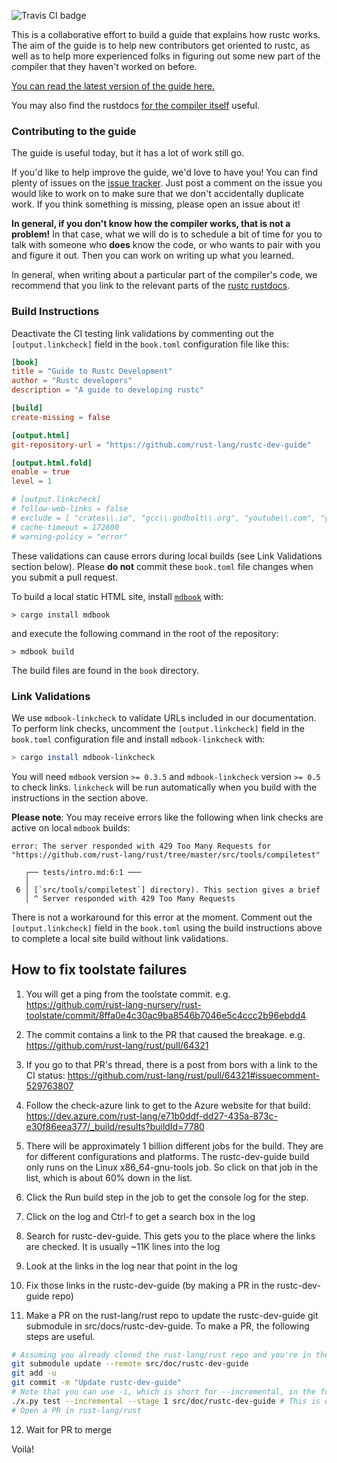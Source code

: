 ![Travis CI badge](https://api.travis-ci.com/longfangsong/rustc-dev-guide-cn.svg?branch=master)


This is a collaborative effort to build a guide that explains how rustc
works. The aim of the guide is to help new contributors get oriented
to rustc, as well as to help more experienced folks in figuring out
some new part of the compiler that they haven't worked on before.

[You can read the latest version of the guide here.](https://rustc-dev-guide.rust-lang.org/)

You may also find the rustdocs [for the compiler itself][rustdocs] useful.

[rustdocs]: https://doc.rust-lang.org/nightly/nightly-rustc/rustc_middle/

### Contributing to the guide

The guide is useful today, but it has a lot of work still go.

If you'd like to help improve the guide, we'd love to have you! You can find
plenty of issues on the [issue
tracker](https://github.com/rust-lang/rustc-dev-guide/issues). Just post a
comment on the issue you would like to work on to make sure that we don't
accidentally duplicate work. If you think something is missing, please open an
issue about it!

**In general, if you don't know how the compiler works, that is not a
problem!** In that case, what we will do is to schedule a bit of time
for you to talk with someone who **does** know the code, or who wants
to pair with you and figure it out.  Then you can work on writing up
what you learned.

In general, when writing about a particular part of the compiler's code, we
recommend that you link to the relevant parts of the [rustc
rustdocs][rustdocs].

### Build Instructions

Deactivate the CI testing link validations by commenting out the `[output.linkcheck]` field in the `book.toml` configuration file like this:

```toml
[book]
title = "Guide to Rustc Development"
author = "Rustc developers"
description = "A guide to developing rustc"

[build]
create-missing = false

[output.html]
git-repository-url = "https://github.com/rust-lang/rustc-dev-guide"

[output.html.fold]
enable = true
level = 1

# [output.linkcheck]
# follow-web-links = false
# exclude = [ "crates\\.io", "gcc\\.godbolt\\.org", "youtube\\.com", "youtu\\.be", "dl\\.acm\\.org", "cs\\.bgu\\.ac\\.il" ]
# cache-timeout = 172800
# warning-policy = "error"
```

These validations can cause errors during local builds (see Link Validations section below).  Please **do not** commit these `book.toml` file changes when you submit a pull request.

To build a local static HTML site, install [`mdbook`](https://github.com/rust-lang/mdBook) with:

```
> cargo install mdbook
```

and execute the following command in the root of the repository:

```
> mdbook build
```

The build files are found in the `book` directory.

### Link Validations

We use `mdbook-linkcheck` to validate URLs included in our documentation. To perform link checks, uncomment the `[output.linkcheck]` field in the `book.toml` configuration file and install `mdbook-linkcheck` with:

```bash
> cargo install mdbook-linkcheck
```

You will need `mdbook` version `>= 0.3.5` and `mdbook-linkcheck` version `>= 0.5` to check links.
`linkcheck` will be run automatically when you build with the instructions in the section above.

**Please note**: You may receive errors like the following when link checks are active on local `mdbook` builds:

```
error: The server responded with 429 Too Many Requests for "https://github.com/rust-lang/rust/tree/master/src/tools/compiletest"

   ┌── tests/intro.md:6:1 ───
   │
 6 │ [`src/tools/compiletest`] directory). This section gives a brief
   │ ^ Server responded with 429 Too Many Requests
```

There is not a workaround for this error at the moment.  Comment out the `[output.linkcheck]` field in the `book.toml` using the build instructions above to complete a local site build without link validations.


## How to fix toolstate failures

1. You will get a ping from the toolstate commit. e.g. https://github.com/rust-lang-nursery/rust-toolstate/commit/8ffa0e4c30ac9ba8546b7046e5c4ccc2b96ebdd4

2. The commit contains a link to the PR that caused the breakage. e.g. https://github.com/rust-lang/rust/pull/64321

3. If you go to that PR's thread, there is a post from bors with a link to the CI status: https://github.com/rust-lang/rust/pull/64321#issuecomment-529763807

4. Follow the check-azure link to get to the Azure website for that build: https://dev.azure.com/rust-lang/e71b0ddf-dd27-435a-873c-e30f86eea377/_build/results?buildId=7780

5. There will be approximately 1 billion different jobs for the build. They are for different configurations and platforms. The rustc-dev-guide build only runs on the Linux x86_64-gnu-tools job. So click on that job in the list, which is about 60% down in the list.

6. Click the Run build step in the job to get the console log for the step.

7. Click on the log and Ctrl-f to get a search box in the log

8. Search for rustc-dev-guide. This gets you to the place where the links are checked. It is usually ~11K lines into the log

9. Look at the links in the log near that point in the log

10. Fix those links in the rustc-dev-guide (by making a PR in the rustc-dev-guide repo)

11. Make a PR on the rust-lang/rust repo to update the rustc-dev-guide git submodule in src/docs/rustc-dev-guide.
To make a PR, the following steps are useful.

```bash
# Assuming you already cloned the rust-lang/rust repo and you're in the correct directory
git submodule update --remote src/doc/rustc-dev-guide
git add -u
git commit -m "Update rustc-dev-guide"
# Note that you can use -i, which is short for --incremental, in the following command
./x.py test --incremental --stage 1 src/doc/rustc-dev-guide # This is optional and should succeed anyway
# Open a PR in rust-lang/rust
```

12. Wait for PR to merge

Voilà!

